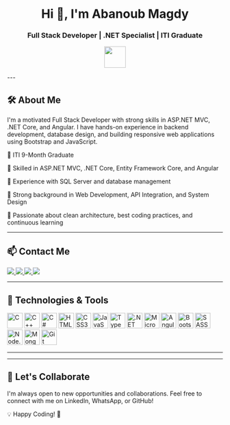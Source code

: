 <h1 align="center">Hi 👋, I'm Abanoub Magdy</h1>
<h3 align="center">Full Stack Developer | .NET Specialist | ITI Graduate</h3>

<p align="center">
  <img src="https://user-images.githubusercontent.com/18350557/176309783-0785949b-9127-417c-8b55-ab5a4333674e.gif" width="50">
</p>
---

## 🛠 About Me

I'm a motivated Full Stack Developer with strong skills in ASP.NET MVC, .NET Core, and Angular. I have hands-on experience in backend development, database design, and building responsive web applications using Bootstrap and JavaScript.

🔹 ITI 9-Month Graduate

🔹 Skilled in ASP.NET MVC, .NET Core, Entity Framework Core, and Angular

🔹 Experience with SQL Server and database management

🔹 Strong background in Web Development, API Integration, and System Design

🔹 Passionate about clean architecture, best coding practices, and continuous learning

---

## 📫 Contact Me  

<p align="left">
  <a href="mailto:abanoub.magdy.shafiqq@gmail.com">
    <img src="https://img.shields.io/badge/Gmail-D14836?style=for-the-badge&logo=gmail&logoColor=white">
  </a>
  <a href="https://wa.me/201289253802">
    <img src="https://img.shields.io/badge/WhatsApp-25D366?style=for-the-badge&logo=whatsapp&logoColor=white">
  </a>
  <a href="https://github.com/AbanoubShafiq">
    <img src="https://img.shields.io/badge/GitHub-181717?style=for-the-badge&logo=github&logoColor=white">
  </a>
  <a href="https://www.linkedin.com/in/abanoubmagdy10/">
    <img src="https://img.shields.io/badge/LinkedIn-0A66C2?style=for-the-badge&logo=linkedin&logoColor=white">
  </a>
</p>

---

## 🚀 Technologies & Tools  

<p align="left">
  <img src="https://raw.githubusercontent.com/danielcranney/readme-generator/main/public/icons/skills/c-colored.svg" width="36" height="36" alt="C"/>
  <img src="https://raw.githubusercontent.com/danielcranney/readme-generator/main/public/icons/skills/cplusplus-colored.svg" width="36" height="36" alt="C++"/>
  <img src="https://raw.githubusercontent.com/danielcranney/readme-generator/main/public/icons/skills/csharp-colored.svg" width="36" height="36" alt="C#"/>
  <img src="https://raw.githubusercontent.com/danielcranney/readme-generator/main/public/icons/skills/html5-colored.svg" width="36" height="36" alt="HTML5"/>
  <img src="https://raw.githubusercontent.com/danielcranney/readme-generator/main/public/icons/skills/css3-colored.svg" width="36" height="36" alt="CSS3"/>
  <img src="https://raw.githubusercontent.com/danielcranney/readme-generator/main/public/icons/skills/javascript-colored.svg" width="36" height="36" alt="JavaScript"/>
  <img src="https://raw.githubusercontent.com/danielcranney/readme-generator/main/public/icons/skills/typescript-colored.svg" width="36" height="36" alt="TypeScript"/>
  <img src="https://upload.wikimedia.org/wikipedia/commons/e/ee/.NET_Core_Logo.svg" width="36" height="36" alt=".NET Core"/>
  <img src="https://www.svgrepo.com/show/303229/microsoft-sql-server-logo.svg" width="36" height="36" alt="Microsoft SQL Server"/>
  <img src="https://raw.githubusercontent.com/danielcranney/readme-generator/main/public/icons/skills/angularjs-colored.svg" width="36" height="36" alt="Angular"/>
  <img src="https://raw.githubusercontent.com/danielcranney/readme-generator/main/public/icons/skills/bootstrap-colored.svg" width="36" height="36" alt="Bootstrap"/>
  <img src="https://raw.githubusercontent.com/danielcranney/readme-generator/main/public/icons/skills/sass-colored.svg" width="36" height="36" alt="SASS"/>
  <img src="https://raw.githubusercontent.com/danielcranney/readme-generator/main/public/icons/skills/nodejs-colored.svg" width="36" height="36" alt="Node.js"/>
  <img src="https://raw.githubusercontent.com/danielcranney/readme-generator/main/public/icons/skills/mongodb-colored.svg" width="36" height="36" alt="MongoDB"/>
  <img src="https://raw.githubusercontent.com/danielcranney/readme-generator/main/public/icons/skills/git-colored.svg" width="36" height="36" alt="Git"/>
</p>

---



---

## 🤝 Let's Collaborate  

I'm always open to new opportunities and collaborations. Feel free to connect with me on LinkedIn, WhatsApp, or GitHub!  

💡 Happy Coding! 🚀
